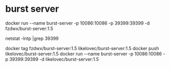 # burst server

docker run --name burst-server -p 10086:10086 -p 39399:39399 -d fzdwx/burst-server:1.5

netstat -lntp |grep 39399

docker tag fzdwx/burst-server:1.5 likelovec/burst-server:1.5
docker push likelovec/burst-server:1.5
docker run --name burst-server -p 10086:10086 -p 39399:39399 -d likelovec/burst-server:1.5